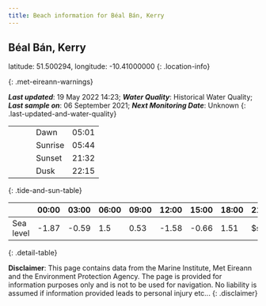 ```yaml
---
title: Beach information for Béal Bán, Kerry
---
```

## Béal Bán, Kerry 

latitude: 51.500294, longitude: -10.41000000
{: .location-info}


{: .met-eireann-warnings}

___Last updated___: 19 May 2022 14:23; ___Water Quality___: Historical Water Quality;
___Last sample on___: 06 September 2021; ___Next Monitoring Date___: Unknown
{: .last-updated-and-water-quality}

|   |   |   |   |   |
|---|---|---|---|---|
|   |   |   | Dawn  | 05:01 |
|   |   |   | Sunrise  | 05:44 |
|   |   |   | Sunset  | 21:32 |
|   |   |   | Dusk  | 22:15 |
{: .tide-and-sun-table}

<div></div>

| | 00:00 | 03:00 | 06:00 | 09:00 | 12:00 | 15:00 | 18:00 | 21:00 |
|---|---|---|---|---|---|---|---|---|
| Sea level | -1.87 | -0.59 | 1.5 | 0.53| -1.58 | -0.66 | 1.51 | $sl21 |
{: .detail-table}

__Disclaimer__: This page contains data from the Marine Institute,
Met Eireann and the Environment Protection Agency. The page is provided for
information purposes only and is not to be used for navigation. No liability
is assumed if information provided leads to personal injury etc...
{: .disclaimer}